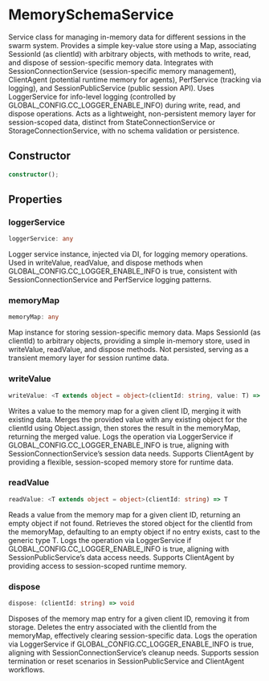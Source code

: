 # MemorySchemaService

Service class for managing in-memory data for different sessions in the swarm system.
Provides a simple key-value store using a Map, associating SessionId (as clientId) with arbitrary objects, with methods to write, read, and dispose of session-specific memory data.
Integrates with SessionConnectionService (session-specific memory management), ClientAgent (potential runtime memory for agents), PerfService (tracking via logging), and SessionPublicService (public session API).
Uses LoggerService for info-level logging (controlled by GLOBAL_CONFIG.CC_LOGGER_ENABLE_INFO) during write, read, and dispose operations.
Acts as a lightweight, non-persistent memory layer for session-scoped data, distinct from StateConnectionService or StorageConnectionService, with no schema validation or persistence.

## Constructor

```ts
constructor();
```

## Properties

### loggerService

```ts
loggerService: any
```

Logger service instance, injected via DI, for logging memory operations.
Used in writeValue, readValue, and dispose methods when GLOBAL_CONFIG.CC_LOGGER_ENABLE_INFO is true, consistent with SessionConnectionService and PerfService logging patterns.

### memoryMap

```ts
memoryMap: any
```

Map instance for storing session-specific memory data.
Maps SessionId (as clientId) to arbitrary objects, providing a simple in-memory store, used in writeValue, readValue, and dispose methods.
Not persisted, serving as a transient memory layer for session runtime data.

### writeValue

```ts
writeValue: <T extends object = object>(clientId: string, value: T) => T
```

Writes a value to the memory map for a given client ID, merging it with existing data.
Merges the provided value with any existing object for the clientId using Object.assign, then stores the result in the memoryMap, returning the merged value.
Logs the operation via LoggerService if GLOBAL_CONFIG.CC_LOGGER_ENABLE_INFO is true, aligning with SessionConnectionService’s session data needs.
Supports ClientAgent by providing a flexible, session-scoped memory store for runtime data.

### readValue

```ts
readValue: <T extends object = object>(clientId: string) => T
```

Reads a value from the memory map for a given client ID, returning an empty object if not found.
Retrieves the stored object for the clientId from the memoryMap, defaulting to an empty object if no entry exists, cast to the generic type T.
Logs the operation via LoggerService if GLOBAL_CONFIG.CC_LOGGER_ENABLE_INFO is true, aligning with SessionPublicService’s data access needs.
Supports ClientAgent by providing access to session-scoped runtime memory.

### dispose

```ts
dispose: (clientId: string) => void
```

Disposes of the memory map entry for a given client ID, removing it from storage.
Deletes the entry associated with the clientId from the memoryMap, effectively clearing session-specific data.
Logs the operation via LoggerService if GLOBAL_CONFIG.CC_LOGGER_ENABLE_INFO is true, aligning with SessionConnectionService’s cleanup needs.
Supports session termination or reset scenarios in SessionPublicService and ClientAgent workflows.
